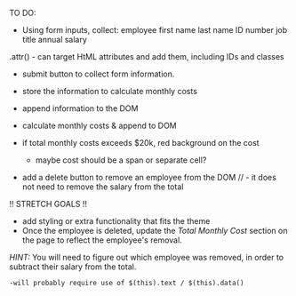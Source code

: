 TO DO: 

- Using form inputs, collect: 
employee first name
last name 
ID number 
job title 
annual salary

.attr() - can target HtML attributes and add them, including IDs and classes

- submit button to collect form information. 
- store the information to calculate monthly costs
- append information to the DOM
- calculate monthly costs & append to DOM
- if total monthly costs exceeds $20k, red background on the cost
    - maybe cost should be a span or separate cell?

- add a delete button to remove an employee from the DOM
 // - it does not need to remove the salary from the total


!! STRETCH GOALS !!
- add styling or extra functionality that fits the theme
- Once the employee is deleted, update the _Total Monthly Cost_ section on the page to reflect the employee's removal. 

_HINT:_ You will need to figure out which employee was removed, in order to subtract their salary from the total.

    -will probably require use of $(this).text / $(this).data()
